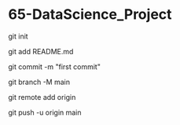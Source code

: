 # 65-DataScience_Project


git init

git add README.md

git commit -m "first commit"

git branch -M main

git remote add origin 

git push -u origin main
